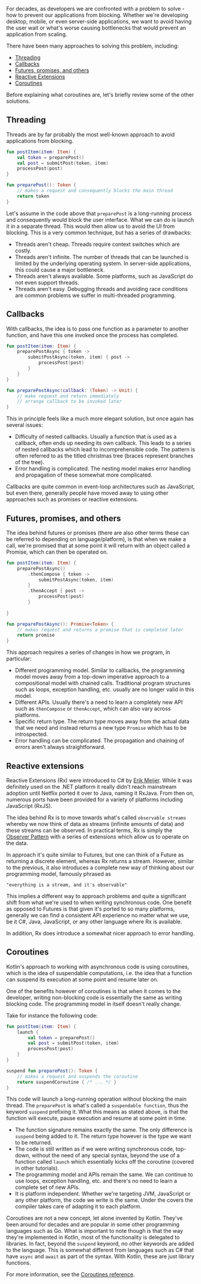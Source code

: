 [//]: # (title: Asynchronous programming techniques)

For decades, as developers we are confronted with a problem to solve - how to prevent our applications from blocking. Whether 
we're developing desktop, mobile, or even server-side applications, we want to avoid having the user wait or what's worse causing 
bottlenecks that would prevent an application from scaling. 

There have been many approaches to solving this problem, including:

* [Threading](#threading)
* [Callbacks](#callbacks)
* [Futures, promises, and others](#futures-promises-and-others)
* [Reactive Extensions](#reactive-extensions)
* [Coroutines](#coroutines)

Before explaining what coroutines are, let's briefly review some of the other solutions.

## Threading

Threads are by far probably the most well-known approach to avoid applications from blocking.

```kotlin
fun postItem(item: Item) {
    val token = preparePost()
    val post = submitPost(token, item)
    processPost(post)
}

fun preparePost(): Token {
    // makes a request and consequently blocks the main thread
    return token
}
```

Let's assume in the code above that `preparePost` is a long-running process and consequently would block the user interface. What we can do is launch it in a separate thread. This would then
allow us to avoid the UI from blocking. This is a very common technique, but has a series of drawbacks:

* Threads aren't cheap. Threads require context switches which are costly.
* Threads aren't infinite. The number of threads that can be launched is limited by the underlying operating system. In server-side applications, this could cause a major bottleneck.
* Threads aren't always available. Some platforms, such as JavaScript do not even support threads.
* Threads aren't easy. Debugging threads and avoiding race conditions are common problems we suffer in multi-threaded programming. 

## Callbacks

With callbacks, the idea is to pass one function as a parameter to another function, and have this one invoked once the process has completed.

```kotlin
fun postItem(item: Item) {
    preparePostAsync { token -> 
        submitPostAsync(token, item) { post -> 
            processPost(post)
        }
    }
}

fun preparePostAsync(callback: (Token) -> Unit) {
    // make request and return immediately 
    // arrange callback to be invoked later
}
```

This in principle feels like a much more elegant solution, but once again has several issues:

* Difficulty of nested callbacks. Usually a function that is used as a callback, often ends up needing its own callback. This leads to a series of nested callbacks which
lead to incomprehensible code. The pattern is often referred to as the titled christmas tree (braces represent branches of the tree).
* Error handling is complicated. The nesting model makes error handling and propagation of these somewhat more complicated. 

Callbacks are quite common in event-loop architectures such as JavaScript, but even there, generally people have moved away to using other approaches such as promises or reactive extensions.

## Futures, promises, and others

The idea behind futures or promises (there are also other terms these can be referred to depending on language/platform), is that when we make a call, we're promised 
that at some point it will return with an object called a Promise, which can then be operated on.

```kotlin
fun postItem(item: Item) {
    preparePostAsync() 
        .thenCompose { token -> 
            submitPostAsync(token, item)
        }
        .thenAccept { post -> 
            processPost(post)
        }
         
}

fun preparePostAsync(): Promise<Token> {
    // makes request and returns a promise that is completed later
    return promise 
}
```

This approach requires a series of changes in how we program, in particular:

* Different programming model. Similar to callbacks, the programming model moves away from a top-down imperative approach to a compositional model with chained calls. Traditional program structures 
such as loops, exception handling, etc. usually are no longer valid in this model.
* Different APIs. Usually there's a need to learn a completely new API such as `thenCompose` or `thenAccept`, which can also vary across platforms.
* Specific return type. The return type moves away from the actual data that we need and instead returns a new type `Promise` which has to be introspected. 
* Error handling can be complicated. The propagation and chaining of errors aren't always straightforward.

## Reactive extensions

Reactive Extensions (Rx) were introduced to C# by [Erik Meijer](https://en.wikipedia.org/wiki/Erik_Meijer_(computer_scientist)). While it was definitely used on the .NET platform
it really didn't reach mainstream adoption until Netflix ported it over to Java, naming it RxJava. From then on, numerous ports have been provided for a variety of platforms including JavaScript (RxJS).

The idea behind Rx is to move towards what's called `observable streams` whereby we now think of data as streams (infinite amounts of data) and these streams can be observed. In practical terms, Rx is simply 
the [Observer Pattern](https://en.wikipedia.org/wiki/Observer_pattern) with a series of extensions which allow us to operate on the data.

In approach it's quite similar to Futures, but one can think of a Future as returning a discrete element, whereas Rx returns a stream. However, similar to the previous, it also introduces 
a complete new way of thinking about our programming model, famously phrased as 

    "everything is a stream, and it's observable"
    
This implies a different way to approach problems and quite a significant shift from what we're used to when writing synchronous code. One benefit as opposed to Futures is that given it's ported to 
so many platforms, generally we can find a consistent API experience no matter what we use, be it C#, Java, JavaScript, or any other language where Rx is available.

In addition, Rx does introduce a somewhat nicer approach to error handling. 

## Coroutines 

Kotlin's approach to working with asynchronous code is using coroutines, which is the idea of suspendable computations, i.e. the idea that a function can suspend its execution at some point and resume later on. 

One of the benefits however of coroutines is that when it comes to the developer, writing non-blocking code is essentially the same as writing blocking code. The programming model
in itself doesn't really change. 

Take for instance the following code:

```kotlin
fun postItem(item: Item) {
    launch {
        val token = preparePost()
        val post = submitPost(token, item)
        processPost(post)
    }
}

suspend fun preparePost(): Token {
    // makes a request and suspends the coroutine
    return suspendCoroutine { /* ... */ } 
}
```

This code will launch a long-running operation without blocking the main thread. The `preparePost` is what's called a 
`suspendable function`, thus the keyword `suspend` prefixing it. What this means as stated above, is that the function will 
execute, pause execution and resume at some point in time. 

* The function signature remains exactly the same. The only difference is `suspend` being added to it. The return type however is the type we want to be
returned.
* The code is still written as if we were writing synchronous code, top-down, without the need of any special syntax, beyond the use of a function called `launch` which essentially kicks off
the coroutine (covered in other tutorials).
* The programming model and APIs remain the same. We can continue to use loops, exception handling, etc. and there's no need to learn a complete set of new APIs.
* It is platform independent. Whether we're targeting JVM, JavaScript or any other platform, the code we write is the same. Under the covers the compiler takes care of adapting it to each platform.

Coroutines are not a new concept, let alone invented by Kotlin. They've been around for decades and are popular in some other programming languages such as Go. What is important to note though
is that the way they're implemented in Kotlin, most of the functionality is delegated to libraries. In fact, beyond the `suspend` keyword, no other keywords are added to the language. This is somewhat different from
languages such as C# that have `async` and `await` as part of the syntax. With Kotlin, these are just library functions.

For more information, see the [Coroutines reference](coroutines-overview.md).
